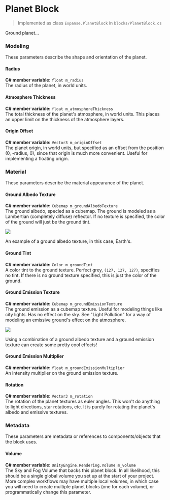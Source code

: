 # Planet Block

> Implemented as class `Expanse.PlanetBlock` in `blocks/PlanetBlock.cs`

Ground planet...

<!---------------------------------------------------------------------------------------->
<!--------------------------------------- MODELING --------------------------------------->
<!---------------------------------------------------------------------------------------->
### Modeling
These parameters describe the shape and orientation of the planet.

#### Radius
**C# member variable:** `float m_radius` \
The radius of the planet, in world units.

#### Atmosphere Thickness
**C# member variable:** `float m_atmosphereThickness` \
The total thickness of the planet's atmosphere, in world units. This places an upper limit on the thickness of the atmosphere layers.

#### Origin Offset
**C# member variable:** `Vector3 m_originOffset` \
The planet origin, in world units, but specified as an offset from the position (0, -radius, 0), since that origin is much more convenient. Useful for implementing a floating origin.

<!---------------------------------------------------------------------------------------->
<!--------------------------------------- MATERIAL --------------------------------------->
<!---------------------------------------------------------------------------------------->
### Material
These parameters describe the material appearance of the planet.

#### Ground Albedo Texture
**C# member variable:** `Cubemap m_groundAlbedoTexture` \
The ground albedo, specied as a cubemap. The ground is modeled as a Lambertian (completely diffuse) reflector. If no texture is specified, the color of the ground will just be the ground tint.
<div class="img-block">
    <div class="img-row">
        <div class="img-col"><img src="img/planet/earth_day.jpg"/></div>
    </div>
    <p>An example of a ground albedo texture, in this case, Earth's.</p>
</div>

#### Ground Tint
**C# member variable:** `Color m_groundTint` \
A color tint to the ground texture. Perfect grey, `(127, 127, 127)`, specifies no tint. If there is no ground texture specified, this is just the color of the ground.

#### Ground Emission Texture
**C# member variable:** `Cubemap m_groundEmissionTexture` \
The ground emission as a cubemap texture. Useful for modeling things like city lights. Has no effect on the sky. See \"Light Pollution\" for a way of modeling an emissive ground's effect on the atmosphere.
<div class="img-block">
    <div class="img-row">
        <div class="img-col"><img src="img/planet/earth_night.jpg"/></div>
    </div>
    <p>Using a combination of a ground albedo texture and a ground emission texture can create some pretty cool effects!</p>
</div>

#### Ground Emission Multiplier
**C# member variable:** `float m_groundEmissionMultiplier` \
An intensity multiplier on the ground emission texture.

#### Rotation
**C# member variable:** `Vector3 m_rotation` \
The rotation of the planet textures as euler angles. This won't do anything to light directions, star rotations, etc. It is purely for rotating the planet's albedo and emissive textures.

<!---------------------------------------------------------------------------------------->
<!--------------------------------------- METADATA --------------------------------------->
<!---------------------------------------------------------------------------------------->
### Metadata
These parameters are metadata or references to components/objects that the block uses.

#### Volume
**C# member variable:** `UnityEngine.Rendering.Volume m_volume` \
The Sky and Fog Volume that backs this planet block. In all likelihood, this should be a single global volume you set up at the start of your project. More complex workflows may have multiple local volumes, in which case you will need to create multiple planet blocks (one for each volume), or programmatically change this parameter.
